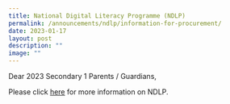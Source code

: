 ```yaml
---
title: National Digital Literacy Programme (NDLP)
permalink: /announcements/ndlp/information-for-procurement/
date: 2023-01-17
layout: post
description: ""
image: ""
---
```

Dear 2023 Secondary 1 Parents / Guardians,

Please click [here](https://www.kranjisec.moe.edu.sg/future-ready-learning/Overview/NDLP/) for more information on NDLP.